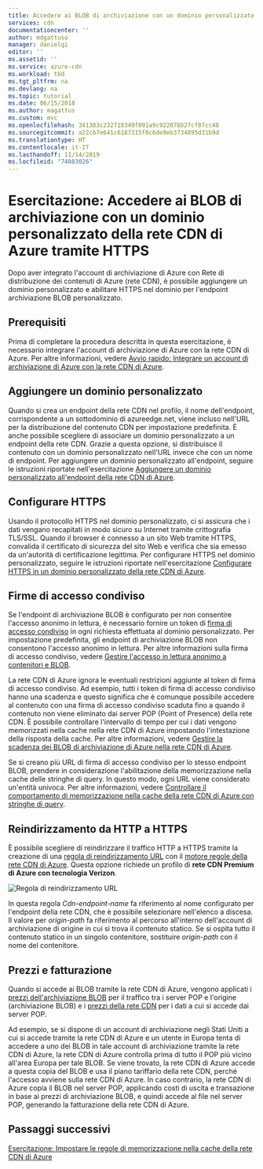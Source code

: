 ```yaml
---
title: Accedere ai BLOB di archiviazione con un dominio personalizzato della rete CDN di Azure tramite HTTPS
services: cdn
documentationcenter: ''
author: mdgattuso
manager: danielgi
editor: ''
ms.assetid: ''
ms.service: azure-cdn
ms.workload: tbd
ms.tgt_pltfrm: na
ms.devlang: na
ms.topic: tutorial
ms.date: 06/15/2018
ms.author: magattus
ms.custom: mvc
ms.openlocfilehash: 341383c232718349f091a9c92207bb27cf87cc48
ms.sourcegitcommit: a22cb7e641c6187315f0c6de9eb3734895d31b9d
ms.translationtype: HT
ms.contentlocale: it-IT
ms.lasthandoff: 11/14/2019
ms.locfileid: "74083026"
---
```

# <a name="tutorial-access-storage-blobs-using-an-azure-cdn-custom-domain-over-https"></a>Esercitazione: Accedere ai BLOB di archiviazione con un dominio personalizzato della rete CDN di Azure tramite HTTPS

Dopo aver integrato l'account di archiviazione di Azure con Rete di distribuzione dei contenuti di Azure (rete CDN), è possibile aggiungere un dominio personalizzato e abilitare HTTPS nel dominio per l'endpoint archiviazione BLOB personalizzato. 

## <a name="prerequisites"></a>Prerequisiti

Prima di completare la procedura descritta in questa esercitazione, è necessario integrare l'account di archiviazione di Azure con la rete CDN di Azure. Per altre informazioni, vedere [Avvio rapido: Integrare un account di archiviazione di Azure con la rete CDN di Azure](cdn-create-a-storage-account-with-cdn.md).

## <a name="add-a-custom-domain"></a>Aggiungere un dominio personalizzato
Quando si crea un endpoint della rete CDN nel profilo, il nome dell'endpoint, corrispondente a un sottodominio di azureedge.net, viene incluso nell'URL per la distribuzione del contenuto CDN per impostazione predefinita. È anche possibile scegliere di associare un dominio personalizzato a un endpoint della rete CDN. Grazie a questa opzione, si distribuisce il contenuto con un dominio personalizzato nell'URL invece che con un nome di endpoint. Per aggiungere un dominio personalizzato all'endpoint, seguire le istruzioni riportate nell'esercitazione [Aggiungere un dominio personalizzato all'endpoint della rete CDN di Azure](cdn-map-content-to-custom-domain.md).

## <a name="configure-https"></a>Configurare HTTPS
Usando il protocollo HTTPS nel dominio personalizzato, ci si assicura che i dati vengano recapitati in modo sicuro su Internet tramite crittografia TLS/SSL. Quando il browser è connesso a un sito Web tramite HTTPS, convalida il certificato di sicurezza del sito Web e verifica che sia emesso da un'autorità di certificazione legittima. Per configurare HTTPS nel dominio personalizzato, seguire le istruzioni riportate nell'esercitazione [Configurare HTTPS in un dominio personalizzato della rete CDN di Azure](cdn-custom-ssl.md).

## <a name="shared-access-signatures"></a>Firme di accesso condiviso
Se l'endpoint di archiviazione BLOB è configurato per non consentire l'accesso anonimo in lettura, è necessario fornire un token di [firma di accesso condiviso](cdn-sas-storage-support.md) in ogni richiesta effettuata al dominio personalizzato. Per impostazione predefinita, gli endpoint di archiviazione BLOB non consentono l'accesso anonimo in lettura. Per altre informazioni sulla firma di accesso condiviso, vedere [Gestire l'accesso in lettura anonimo a contenitori e BLOB](../storage/blobs/storage-manage-access-to-resources.md).

La rete CDN di Azure ignora le eventuali restrizioni aggiunte al token di firma di accesso condiviso. Ad esempio, tutti i token di firma di accesso condiviso hanno una scadenza e questo significa che è comunque possibile accedere al contenuto con una firma di accesso condiviso scaduta fino a quando il contenuto non viene eliminato dai server POP (Point of Presence) della rete CDN. È possibile controllare l'intervallo di tempo per cui i dati vengono memorizzati nella cache nella rete CDN di Azure impostando l'intestazione della risposta della cache. Per altre informazioni, vedere [Gestire la scadenza dei BLOB di archiviazione di Azure nella rete CDN di Azure](cdn-manage-expiration-of-blob-content.md).

Se si creano più URL di firma di accesso condiviso per lo stesso endpoint BLOB, prendere in considerazione l'abilitazione della memorizzazione nella cache delle stringhe di query. In questo modo, ogni URL viene considerato un'entità univoca. Per altre informazioni, vedere [Controllare il comportamento di memorizzazione nella cache della rete CDN di Azure con stringhe di query](cdn-query-string.md).

## <a name="http-to-https-redirection"></a>Reindirizzamento da HTTP a HTTPS
È possibile scegliere di reindirizzare il traffico HTTP a HTTPS tramite la creazione di una [regola di reindirizzamento URL](cdn-verizon-premium-rules-engine-reference-features.md#url-redirect) con il [motore regole della rete CDN di Azure](cdn-verizon-premium-rules-engine.md). Questa opzione richiede un profilo di **rete CDN Premium di Azure con tecnologia Verizon**.

![Regola di reindirizzamento URL](./media/cdn-storage-custom-domain-https/cdn-url-redirect-rule.png)

In questa regola *Cdn-endpoint-name* fa riferimento al nome configurato per l'endpoint della rete CDN, che è possibile selezionare nell'elenco a discesa. Il valore per *origin-path* fa riferimento al percorso all'interno dell'account di archiviazione di origine in cui si trova il contenuto statico. Se si ospita tutto il contenuto statico in un singolo contenitore, sostituire *origin-path* con il nome del contenitore.

## <a name="pricing-and-billing"></a>Prezzi e fatturazione
Quando si accede ai BLOB tramite la rete CDN di Azure, vengono applicati i [prezzi dell'archiviazione BLOB](https://azure.microsoft.com/pricing/details/storage/blobs/) per il traffico tra i server POP e l'origine (archiviazione BLOB) e i [prezzi della rete CDN](https://azure.microsoft.com/pricing/details/cdn/) per i dati a cui si accede dai server POP.

Ad esempio, se si dispone di un account di archiviazione negli Stati Uniti a cui si accede tramite la rete CDN di Azure e un utente in Europa tenta di accedere a uno dei BLOB in tale account di archiviazione tramite la rete CDN di Azure, la rete CDN di Azure controlla prima di tutto il POP più vicino all'area Europa per tale BLOB. Se viene trovato, la rete CDN di Azure accede a questa copia del BLOB e usa il piano tariffario della rete CDN, perché l'accesso avviene sulla rete CDN di Azure. In caso contrario, la rete CDN di Azure copia il BLOB nel server POP, applicando costi di uscita e transazione in base ai prezzi di archiviazione BLOB, e quindi accede al file nel server POP, generando la fatturazione della rete CDN di Azure.

## <a name="next-steps"></a>Passaggi successivi
[Esercitazione: Impostare le regole di memorizzazione nella cache della rete CDN di Azure](cdn-caching-rules-tutorial.md)





